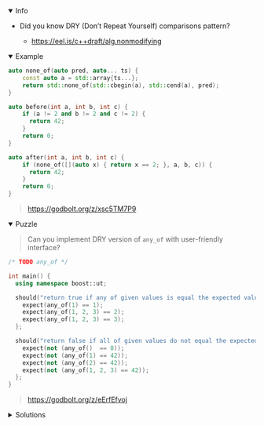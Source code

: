 <details open><summary>Info</summary><p>

* Did you know DRY (Don’t Repeat Yourself) comparisons pattern?

  * https://eel.is/c++draft/alg.nonmodifying

</p></details><details open><summary>Example</summary><p>

```cpp
auto none_of(auto pred, auto... ts) {
    const auto a = std::array{ts...};
    return std::none_of(std::cbegin(a), std::cend(a), pred);
}

auto before(int a, int b, int c) {
    if (a != 2 and b != 2 and c != 2) {
      return 42;
    }
    return 0;
}

auto after(int a, int b, int c) {
    if (none_of([](auto x) { return x == 2; }, a, b, c)) {
      return 42;
    }
    return 0;
}
```

> https://godbolt.org/z/xsc5TM7P9

</p></details><details open><summary>Puzzle</summary><p>

> Can you implement DRY version of `any_of` with user-friendly interface?

```cpp
/* TODO any_of */

int main() {
  using namespace boost::ut;

  should("return true if any of given values is equal the expected value") = [] {
    expect(any_of(1) == 1);
    expect(any_of(1, 2, 3) == 2);
    expect(any_of(1, 2, 3) == 3);
  };

  should("return false if all of given values do not equal the expected value") = [] {
    expect(not (any_of()  == 0));
    expect(not (any_of(1) == 42));
    expect(not (any_of(2) == 42));
    expect(not (any_of(1, 2, 3) == 42));
  };
}
```

> https://godbolt.org/z/eErfEfvoj

</p></details><details><summary>Solutions</summary><p>

